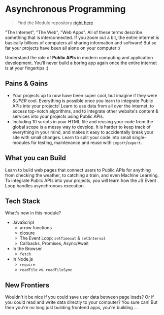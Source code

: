 # Asynchronous Programming

> Find the Module repository [right here](https://github.com/hackyoufuturebelgium/asynchronous-programming)

"The Internet", "The Web", "Web Apps".  All of these terms describe something that is interconnected.  If you zoom out a bit, the entire internet is basically billions of computers all sharing information and software!  But so far your projects have been all alone on your computer :(

Understand the role of __Public APIs__ in modern computing and application development.  You'll never build a boring app again once the entire internet is at your fingertips :)

## Pains & Gains

* Your projects up to now have been super cool, but imagine if they were *SUPER* cool. Everything is possible once you learn to integrate Public APIs into your projects!  Learn to use data from all over the internet, to access top-notch algorithms, and to integrate other website's content & services into your projects using Public APIs.
* Including 10 scripts in your HTML file and reusing your code from the global scope is a messy way to develop. It is harder to keep track of everything in your mind, and makes it easy to accidentally break your site with small changes. Learn to split your code into small single-modules for testing, maintenance and reuse with `import`/`export`.

## What you can Build

Learn to build web pages that connect users to Public APIs for anything from checking the weather, to catching a train, and even Machine Learning.  To integrate Public APIs into your projects, you will learn how the JS Event Loop handles asynchronous execution.

## Tech Stack

What's new in this module?

* JavaScript
  * arrow functions
  * closure
  * The Event Loop: `setTimeout` & `setInterval`
  * Callbacks, Promises, Async/Await
* In the Browser
  * `fetch`
* In Node.js
  * `require`
  * `readFile` vs. `readFileSync`

## New Frontiers

Wouldn't it be nice if you could save user data between page loads? Or if you could read and write data directly to your computer? You sure can! But then you're no long just building frontend apps, you're building ...


